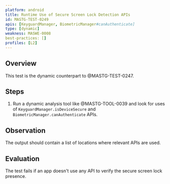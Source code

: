 ```yaml
---
platform: android
title: Runtime Use of Secure Screen Lock Detection APIs
id: MASTG-TEST-0249
apis: [KeyguardManager, BiometricManager#canAuthenticate]
type: [dynamic]
weakness: MASWE-0008
best-practices: []
profiles: [L2]
---
```


## Overview

This test is the dynamic counterpart to @MASTG-TEST-0247.

## Steps

1. Run a dynamic analysis tool like @MASTG-TOOL-0039 and look for uses of `KeyguardManager.isDeviceSecure` and `BiometricManager.canAuthenticate` APIs.

## Observation

The output should contain a list of locations where relevant APIs are used.

## Evaluation

The test fails if an app doesn't use any API to verify the secure screen lock presence.
